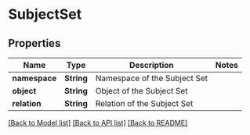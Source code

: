 # SubjectSet

## Properties
Name | Type | Description | Notes
------------ | ------------- | ------------- | -------------
**namespace** | **String** | Namespace of the Subject Set | 
**object** | **String** | Object of the Subject Set | 
**relation** | **String** | Relation of the Subject Set | 

[[Back to Model list]](../README.md#documentation-for-models) [[Back to API list]](../README.md#documentation-for-api-endpoints) [[Back to README]](../README.md)


